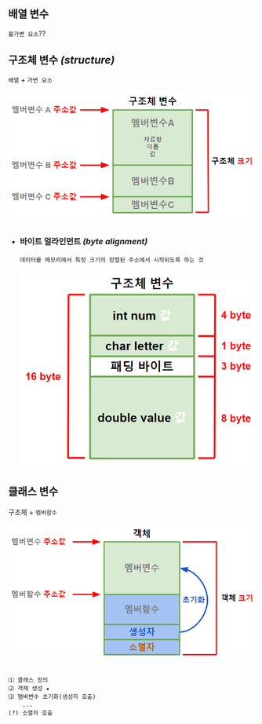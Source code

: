 ## 배열 변수
`불가변 요소`??

## 구조체 변수 *(structure)*
`배열` + `가변 요소`
###### <img src = 'img/구조체.png'>

+ ### 바이트 얼라인먼트 *(byte alignment)*
  ```
  데이터를 메모리에서 특정 크기의 정렬된 주소에서 시작되도록 하는 것
  ```
  ###### <img src = 'img/바이트 얼라이먼트.png'>

## 클래스 변수
구조체 + `멤버함수`
###### <img src = 'img/클래스 변수.png'>
```
⑴ 클래스 정의
⑵ 객체 생성 ★
⑶ 멤버변수 초기화(생성자 호출)
    ...
(?) 소멸자 호출
```